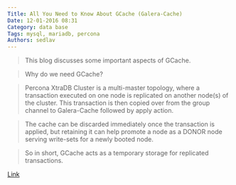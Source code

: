 ```yaml
---
Title: All You Need to Know About GCache (Galera-Cache)
Date: 12-01-2016 08:31
Category: data base
Tags: mysql, mariadb, percona
Authors: sedlav
---
```


> This blog discusses some important aspects of GCache.

> Why do we need GCache?

> Percona XtraDB Cluster is a multi-master topology, where a transaction executed on one node is replicated on another node(s) of the cluster. This transaction is then copied over from the group channel to Galera-Cache followed by apply action.

> The cache can be discarded immediately once the transaction is applied, but retaining it can help promote a node as a DONOR node serving write-sets for a newly booted node.

> So in short, GCache acts as a temporary storage for replicated transactions.

[Link](https://www.percona.com/blog/2016/11/16/all-you-need-to-know-about-gcache-galera-cache/)
